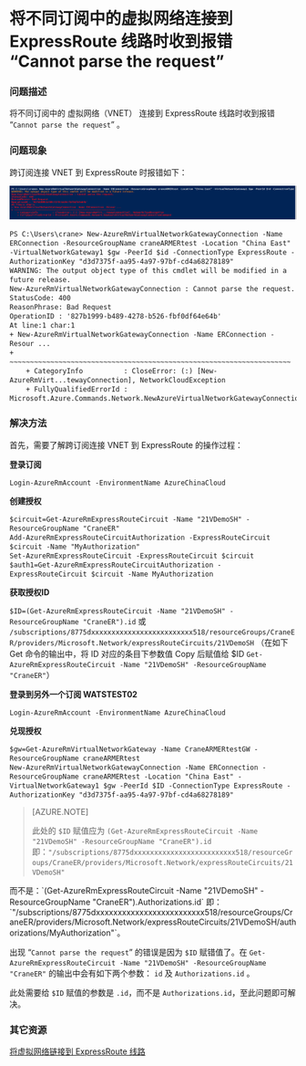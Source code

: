  <properties
	pageTitle="将不同订阅中的虚拟网络连接到 ExpressRoute 线路时收到报错 'Cannot parse the request'"
	description="通过 PowerShell 将不同订阅中的虚拟网络连接到 ExpressRoute"
	services="virtual-network"
	documentationCenter=""
	authors=""
	manager=""
	editor=""
	tags="Azure,PowerShell,VNet,ExpressRoute,Subscriptions"/>

<tags
    ms.service="virtual-network-aog"
    ms.date="12/08/2016"
    wacn.date="12/08/2016"/>

# 将不同订阅中的虚拟网络连接到 ExpressRoute 线路时收到报错 “Cannot parse the request” #

### 问题描述 ###

将不同订阅中的 虚拟网络（VNET） 连接到 ExpressRoute 线路时收到报错 “`Cannot parse the request`” 。

### 问题现象 ###

跨订阅连接 VNET 到 ExpressRoute 时报错如下：

![powershell-link-vnet-er](./media/aog-virtual-network-qa-expressroute-cannot-parse-request/powershell-link-vnet-er.png)

	PS C:\Users\crane> New-AzureRmVirtualNetworkGatewayConnection -Name ERConnection -ResourceGroupName craneARMERtest -Location "China East" -VirtualNetworkGateway1 $gw -PeerId $id -ConnectionType ExpressRoute -AuthorizationKey "d3d7375f-aa95-4a97-97bf-cd4a68278189" 
	WARNING: The output object type of this cmdlet will be modified in a future release.
	New-AzureRmVirtualNetworkGatewayConnection : Cannot parse the request.
	StatusCode: 400
	ReasonPhrase: Bad Request
	OperationID : '827b1999-b489-4278-b526-fbf0df64e64b'
	At line:1 char:1
	+ New-AzureRmVirtualNetworkGatewayConnection -Name ERConnection -Resour ...
	+ ~~~~~~~~~~~~~~~~~~~~~~~~~~~~~~~~~~~~~~~~~~~~~~~~~~~~~~~~~~~~~~~~~~~~~
	    + CategoryInfo          : CloseError: (:) [New-AzureRmVirt...tewayConnection], NetworkCloudException
	    + FullyQualifiedErrorId : Microsoft.Azure.Commands.Network.NewAzureVirtualNetworkGatewayConnectionCommand

### 解决方法 ###

首先，需要了解跨订阅连接 VNET 到 ExpressRoute 的操作过程：

**登录订阅**

	Login-AzureRmAccount -EnvironmentName AzureChinaCloud

**创建授权**

	$circuit=Get-AzureRmExpressRouteCircuit -Name "21VDemoSH" -ResourceGroupName "CraneER"
	Add-AzureRmExpressRouteCircuitAuthorization -ExpressRouteCircuit $circuit -Name "MyAuthorization"
	Set-AzureRmExpressRouteCircuit -ExpressRouteCircuit $circuit
	$auth1=Get-AzureRmExpressRouteCircuitAuthorization -ExpressRouteCircuit $circuit -Name MyAuthorization 
 
**获取授权ID**

`$ID=(Get-AzureRmExpressRouteCircuit -Name "21VDemoSH" -ResourceGroupName "CraneER").id`
 或 `/subscriptions/8775dxxxxxxxxxxxxxxxxxxxxxxxxx518/resourceGroups/CraneER/providers/Microsoft.Network/expressRouteCircuits/21VDemoSH` （在如下 Get 命令的输出中，将 ID 对应的条目下参数值 Copy 后赋值给 $ID
`Get-AzureRmExpressRouteCircuit -Name "21VDemoSH" -ResourceGroupName "CraneER"`）

**登录到另外一个订阅 WATSTEST02**

    Login-AzureRmAccount -EnvironmentName AzureChinaCloud
 
**兑现授权**

	$gw=Get-AzureRmVirtualNetworkGateway -Name CraneARMERtestGW -ResourceGroupName craneARMERtest 
	New-AzureRmVirtualNetworkGatewayConnection -Name ERConnection -ResourceGroupName craneARMERtest -Location "China East" -VirtualNetworkGateway1 $gw -PeerId $ID -ConnectionType ExpressRoute -AuthorizationKey "d3d7375f-aa95-4a97-97bf-cd4a68278189" 

>[AZURE.NOTE]<p>此处的 `$ID` 赋值应为 `(Get-AzureRmExpressRouteCircuit -Name "21VDemoSH" -ResourceGroupName "CraneER").id` 即：`"/subscriptions/8775dxxxxxxxxxxxxxxxxxxxxxxxxx518/resourceGroups/CraneER/providers/Microsoft.Network/expressRouteCircuits/21VDemoSH"`
<p>而不是：`(Get-AzureRmExpressRouteCircuit -Name "21VDemoSH" -ResourceGroupName "CraneER").Authorizations.id` 即：`"/subscriptions/8775dxxxxxxxxxxxxxxxxxxxxxxxxx518/resourceGroups/CraneER/providers/Microsoft.Network/expressRouteCircuits/21VDemoSH/authorizations/MyAuthorization"`。

出现 “`Cannot parse the request`” 的错误是因为 `$ID` 赋错值了。在 `Get-AzureRmExpressRouteCircuit -Name "21VDemoSH" -ResourceGroupName "CraneER"` 的输出中会有如下两个参数： `id` 及 `Authorizations.id` 。

此处需要给 `$ID` 赋值的参数是 `.id`，而不是 `Authorizations.id`，至此问题即可解决。


### 其它资源 ###

[将虚拟网络链接到 ExpressRoute 线路](/documentation/articles/expressroute-howto-linkvnet-arm/)

 


